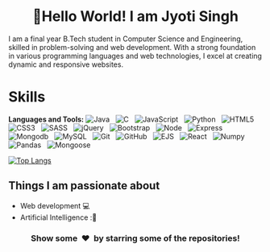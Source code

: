 <p>
  <h1 align="center">
    <b>👋Hello World!</b>
    <b>I am Jyoti Singh</b></h1>
  I am a final year B.Tech student in Computer Science and Engineering, skilled in problem-solving and web development. With a strong foundation in various programming languages and web technologies, I excel at creating dynamic and responsive websites.
</p>
<!-- <p align="center"> 
  Visitor count<br>
  <img src="https://profile-counter.glitch.me/singhjyoti24/count.svg" />
</p> -->



<h1 align="left" id="macropower-tech">Skills</h1>

**Languages and Tools:** 
![Java](https://img.shields.io/badge/-Java-black?logo=java&style=social)&nbsp;&nbsp;
![C](https://img.shields.io/badge/-C-black?logo=c&style=social)&nbsp;&nbsp;
![JavaScript](https://img.shields.io/badge/-JavaScript-black?logo=javascript&style=social)&nbsp;&nbsp;
![Python](https://img.shields.io/badge/-Python-black?logo=Python&style=social)&nbsp;&nbsp;
![HTML5](https://img.shields.io/badge/-HTML5-black?logo=html5&style=social)&nbsp;&nbsp;
![CSS3](https://img.shields.io/badge/-CSS3-black?logo=css3&style=social)&nbsp;&nbsp;
![SASS](https://img.shields.io/badge/-SASS-black?logo=sass&style=social)&nbsp;&nbsp;
![jQuery](https://img.shields.io/badge/-jQuery-black?logo=jquery&style=social)&nbsp;&nbsp;
![Bootstrap](https://img.shields.io/badge/-Bootstrap-black?logo=bootstrap&style=social)&nbsp;&nbsp;
![Node](https://img.shields.io/badge/-Node-black?logo=node&style=social)&nbsp;&nbsp;
![Express](https://img.shields.io/badge/-Express-black?logo=express&style=social)&nbsp;&nbsp;
![Mongodb](https://img.shields.io/badge/-MongoDb-black?logo=mongodb&style=social)&nbsp;&nbsp;
![MySQL](https://img.shields.io/badge/-MySQL-black?logo=mysql&style=social)&nbsp;&nbsp;
![Git](https://img.shields.io/badge/-Git-black?logo=git&style=social)&nbsp;&nbsp;
![GitHub](https://img.shields.io/badge/-GitHub-black?logo=github&style=social)&nbsp;&nbsp;
![EJS](https://img.shields.io/badge/-EJS-black?logo=ejs&style=social)&nbsp;&nbsp;
![React](https://img.shields.io/badge/-React-black?logo=react&style=social)&nbsp;&nbsp;
![Numpy](https://img.shields.io/badge/-Numpy-black?logo=numpy&style=social)&nbsp;&nbsp;
![Pandas](https://img.shields.io/badge/-Pandas-black?logo=pandas&style=social)&nbsp;&nbsp;
![Mongoose](https://img.shields.io/badge/-Mongoose-black?logo=mongoose&style=social)&nbsp;&nbsp;






[![Top Langs](https://github-readme-stats.vercel.app/api/top-langs/?username=singhjyoti24&layout=donut&theme=dark)](https://github.com/singhjyoti24/github-readme-stats)
## Things I am passionate about 

- Web development :computer:
- Artificial Intelligence :🤖

<div align="center">
<h3 align="center">Show some &nbsp;❤️&nbsp; by starring some of the repositories!</h3>
<!--
**dev24il/dev24il** is a ✨ _special_ ✨ repository because its `README.md` (this file) appears on your GitHub profile.

Here are some ideas to get you started:

- 🔭 I’m currently working on ...
- 🌱 I’m currently learning ...
- 👯 I’m looking to collaborate on ...
- 🤔 I’m looking for help with ...
- 💬 Ask me about ...
- 📫 How to reach me: ...
- 😄 Pronouns: ...
- ⚡ Fun fact: ...
-->
